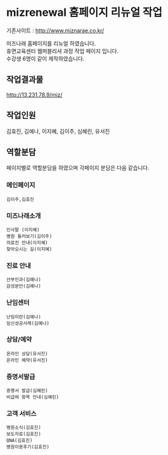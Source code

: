 # mizrenewal 홈페이지 리뉴얼 작업

기존사이트 : http://www.miznarae.co.kr/

미즈나래 홈페이지를 리뉴얼 하였습니다.  
휴면교육센터 웹퍼블리셔 과정 작업 페이지 입니다.  
수강생 6명이 같이 제작하였습니다.  

## 작업결과물
http://13.231.78.9/miz/

## 작업인원
김효진, 김예나, 이지혜, 김이주, 심혜린, 유서진  

## 역할분담
페이지별로 역할분담을 하였으며 각페이지 분담은 다음 같습니다.
### 메인페이지
	김이주,김효진
### 미즈나래소개
	인사말 (이지혜)  
	병원 둘러보기(김이주)  
	의료진 안내(이지혜)  
	찾아오시는 길(이지혜)
### 진료 안내
	산부인과(김예나)  
	감성분만(김예나)
### 난임센터
	난임이란(김예나)  
	임신성공사례(김예나)
### 상담/예약
	온라인 상담(유서진)  
	온라인 예약(유서진)
### 증명서발급
	증명서 발급(심혜린)  
	비급여 항목 안내(심혜린)
### 고객 서비스
	병원소식(김효진)  
	보도자료(김효진)  
	QNA(김효진)  
	병원이용후기(김효진)
